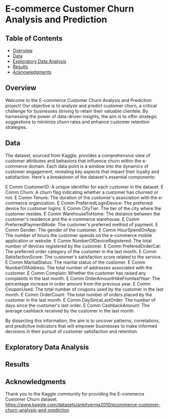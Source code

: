 # E-commerce Customer Churn Analysis and Prediction

## Table of Contents
- [Overview](#overview)
- [Data](#data)
- [Exploratory Data Analysis](#ExploratoryDataAnalysis)
- [Results](#results)
- [Acknowledgments](#acknowledgments)

## Overview

Welcome to the E-commerce Customer Churn Analysis and Prediction project! Our objective is to analyze and predict customer churn, 
a critical challenge for businesses striving to retain their valuable clientele. By harnessing the power of data-driven insights,
the aim is to offer strategic suggestions to minimize churn rates and enhance customer retention strategies.

## Data

The dataset, sourced from Kaggle, provides a comprehensive view of customer attributes and behaviors that influence churn within 
the e-commerce domain. Each data point is a window into the dynamics of customer engagement, revealing key aspects that impact 
their loyalty and satisfaction. Here's a breakdown of the dataset's essential components:

E Comm CustomerID: A unique identifier for each customer in the dataset.
E Comm Churn: A churn flag indicating whether a customer has churned or not.
E Comm Tenure: The duration of the customer's association with the e-commerce organization.
E Comm PreferredLoginDevice: The preferred device for customer logins.
E Comm CityTier: The tier of the city where the customer resides.
E Comm WarehouseToHome: The distance between the customer's residence and the e-commerce warehouse.
E Comm PreferredPaymentMode: The customer's preferred method of payment.
E Comm Gender: The gender of the customer.
E Comm HourSpendOnApp: The number of hours the customer spends on the e-commerce mobile application or website.
E Comm NumberOfDeviceRegistered: The total number of devices registered by the customer.
E Comm PreferedOrderCat: The preferred order category of the customer in the last month.
E Comm SatisfactionScore: The customer's satisfaction score related to the service.
E Comm MaritalStatus: The marital status of the customer.
E Comm NumberOfAddress: The total number of addresses associated with the customer.
E Comm Complain: Whether the customer has raised any complaints in the last month.
E Comm OrderAmountHikeFromlastYear: The percentage increase in order amount from the previous year.
E Comm CouponUsed: The total number of coupons used by the customer in the last month.
E Comm OrderCount: The total number of orders placed by the customer in the last month.
E Comm DaySinceLastOrder: The number of days since the customer's last order.
E Comm CashbackAmount: The average cashback received by the customer in the last month.

By dissecting this information, the aim is to uncover patterns, correlations, and predictive indicators that will empower 
businesses to make informed decisions in their pursuit of customer satisfaction and retention.

## Exploratory Data Analysis



## Results


## Acknowledgments

Thank you to the Kaggle community for providing the E-commerce Customer Churn dataset.  https://www.kaggle.com/datasets/ankitverma2010/ecommerce-customer-churn-analysis-and-prediction

